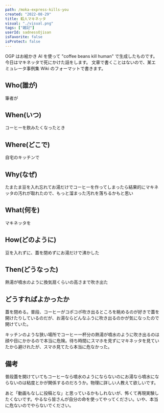 ```yaml
---
path: /moka-express-kills-you
created: "2022-08-29"
title: 殺人マキネッタ
visual: "./visual.png"
tags: ["雑記"]
userId: sadnessOjisan
isFavorite: false
isProtect: false
---
```


OGP はお絵かき AI を使って "coffee beans kill human" で生成したものです。
今日はマキネッタで死にかけた話をします。
文章で書くことはないので、某エミュレータ事例集 Wiki のフォーマットで書きます。

## Who(誰が)

筆者が

## When(いつ)

コーヒーを飲みたくなったとき

## Where(どこで)

自宅のキッチンで

## Why(なぜ)

たまたま豆を入れ忘れてお湯だけでコーヒーを作ってしまったら結果的にマキネッタの汚れが取れたので、もっと溜まった汚れを落ちるかもと思い

## What(何を)

マキネッタを

## How(どのように)

豆を入れずに、蓋を閉めずにお湯だけで沸かした

## Then(どうなった)

熱湯が噴水のように換気扇くらいの高さまで吹き出た

## どうすればよかったか

蓋を閉める。普段、コーヒーがコポコポ吹き出るところを眺めるのが好きで蓋を開けたりしているのだが、お湯ならどんなふうに吹き出るのかが気になったので開けていた。

キッチンのような狭い場所でコーヒー一杯分の熱湯が噴水のように吹き出るのは顔や目にかかるので本当に危険。待ち時間にスマホを見ずにマキネッタを見ていたから避けれたが、スマホ見てたら本当に危なかった。

## 備考

普段蓋を開けていてもコーヒーなら噴水のようにならないのにお湯なら噴水にならないのは粘度とかが関係するのだろうか。物理に詳しい人教えて欲しいです。

あと「動画もなしに投稿とな」と思っているかもしれないが、怖くて再現実験したくないです。やるなら皆さんが自分の命を使ってやってください。いや、本当に危ないのでやらないでください。
